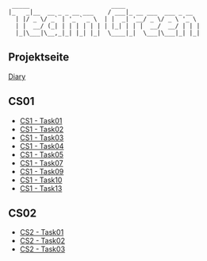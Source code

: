 ```
 _____                       ____                     
|_   _|__  __ _ _ __ ___    / ___|_ __ ___  ___ _ __  
  | |/ _ \/ _` | '_ ` _ \  | |  _| '__/ _ \/ _ \ '_ \ 
  | |  __/ (_| | | | | | | | |_| | | |  __/  __/ | | |
  |_|\___|\__,_|_| |_| |_|  \____|_|  \___|\___|_| |_|

```

## Projektseite
[Diary](https://premiumburger.github.io/ch.bfh.bti7081.s2017.green)

## CS01
* [CS1 - Task01](http://htmlpreview.github.io/?https://github.com/PremiumBurger/ch.bfh.bti7081.s2017.green/blob/master/teamgreen-pms/src/main/resources/doc/cs01/task01/task01.html)
* [CS1 - Task02](http://htmlpreview.github.io/?https://github.com/PremiumBurger/ch.bfh.bti7081.s2017.green/blob/master/teamgreen-pms/src/main/resources/doc/cs01/task02/task02.html)
* [CS1 - Task03](http://htmlpreview.github.io/?https://github.com/PremiumBurger/ch.bfh.bti7081.s2017.green/blob/master/teamgreen-pms/src/main/resources/doc/cs01/task03/task03.html)
* [CS1 - Task04](https://github.com/PremiumBurger/ch.bfh.bti7081.s2017.green/blob/master/teamgreen-pms/src/main/resources/doc/cs01/task04/CS1%20Task4.pdf)
* [CS1 - Task05](https://github.com/PremiumBurger/ch.bfh.bti7081.s2017.green/blob/master/teamgreen-pms/src/main/resources/doc/cs01/task05/cs01%20task05.pdf)
* [CS1 - Task07](http://htmlpreview.github.io/?https://github.com/PremiumBurger/ch.bfh.bti7081.s2017.green/blob/master/teamgreen-pms/src/main/resources/doc/cs01/task07/task07.html)
* [CS1 - Task09](https://github.com/PremiumBurger/ch.bfh.bti7081.s2017.green/blob/master/teamgreen-pms/src/main/resources/doc/cs01/task09)
* [CS1 - Task10](https://github.com/PremiumBurger/ch.bfh.bti7081.s2017.green/blob/master/teamgreen-pms/src/main/resources/doc/cs01/task10)
* [CS1 - Task13](http://htmlpreview.github.io/?https://github.com/PremiumBurger/ch.bfh.bti7081.s2017.green/blob/master/teamgreen-pms/src/main/resources/doc/cs01/task13/task13.html)

## CS02
* [CS2 - Task01](http://htmlpreview.github.io/?https://github.com/PremiumBurger/ch.bfh.bti7081.s2017.green/blob/master/teamgreen-pms/src/main/resources/doc/cs02/task01/task01.html)
* [CS2 - Task02](http://htmlpreview.github.io/?https://github.com/PremiumBurger/ch.bfh.bti7081.s2017.green/blob/master/teamgreen-pms/src/main/resources/doc/cs02/task02/task02.html)
* [CS2 - Task03](http://htmlpreview.github.io/?https://github.com/PremiumBurger/ch.bfh.bti7081.s2017.green/blob/master/teamgreen-pms/src/main/resources/doc/cs02/task03/task03.html)
